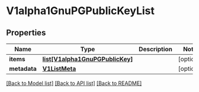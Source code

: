 # V1alpha1GnuPGPublicKeyList

## Properties
Name | Type | Description | Notes
------------ | ------------- | ------------- | -------------
**items** | [**list[V1alpha1GnuPGPublicKey]**](V1alpha1GnuPGPublicKey.md) |  | [optional] 
**metadata** | [**V1ListMeta**](V1ListMeta.md) |  | [optional] 

[[Back to Model list]](../README.md#documentation-for-models) [[Back to API list]](../README.md#documentation-for-api-endpoints) [[Back to README]](../README.md)

